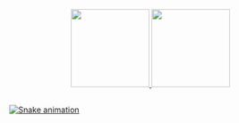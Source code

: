 <div align="center">
  <a href="https://github.com/eduardoKatsurayama">
  <img height="140em" src="https://github-readme-stats.vercel.app/api?username=eduardoKatsurayama&show_icons=true&theme=dark&include_all_commits=true&count_private=true"/>
  <img height="140em" src="https://github-readme-stats.vercel.app/api/top-langs/?username=eduardoKatsurayama&layout=compact&langs_count=7&theme=dark"/>
</div>
  
##
<div> 
  
  ![Snake animation](https://github.com/eduardoKatsurayama/eduardoKatsurayama/blob/output/github-contribution-grid-snake.svg)
 
</div>
